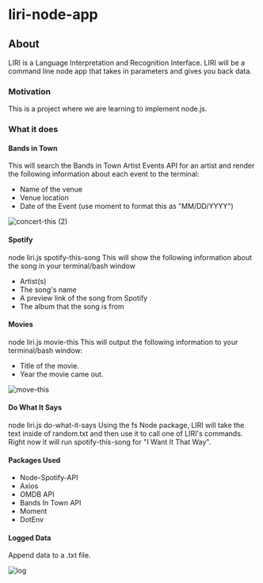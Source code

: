 # liri-node-app

## About
LIRI is a Language Interpretation and Recognition Interface. LIRI will be a command line node app that takes in parameters and gives you back data.

### Motivation
This is a project where we are learning to implement node.js.

### What it does

#### Bands in Town

This will search the Bands in Town Artist Events API for an artist and render the following information about each event to the terminal:

- Name of the venue
- Venue location
- Date of the Event (use moment to format this as "MM/DD/YYYY")

![concert-this (2)](https://user-images.githubusercontent.com/47365435/57953549-9a9a7580-78ad-11e9-86c3-c8a4e77cc64f.PNG)

#### Spotify

node liri.js spotify-this-song <insert song title>
This will show the following information about the song in your terminal/bash window
  
  - Artist(s)
  - The song's name
  - A preview link of the song from Spotify
  - The album that the song is from

#### Movies

node liri.js movie-this <insert movie title>
This will output the following information to your terminal/bash window:
  
  - Title of the movie.
  - Year the movie came out.
  
  ![move-this](https://user-images.githubusercontent.com/47365435/57953266-d6810b00-78ac-11e9-8c5f-b44bd89723a9.PNG)
  
#### Do What It Says

node liri.js do-what-it-says
Using the fs Node package, LIRI will take the text inside of random.txt and then use it to call one of LIRI's commands.
Right now it will run spotify-this-song for "I Want It That Way".

#### Packages Used

- Node-Spotify-API
- Axios
- OMDB API 
- Bands In Town API
- Moment
- DotEnv

#### Logged Data

Append data to a .txt file.

![log](https://user-images.githubusercontent.com/47365435/57953894-9c186d80-78ae-11e9-85bd-8f05bf49630e.PNG)
